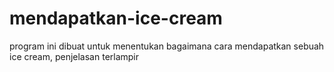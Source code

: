 # mendapatkan-ice-cream
program ini dibuat untuk menentukan bagaimana cara mendapatkan sebuah ice cream, penjelasan terlampir
